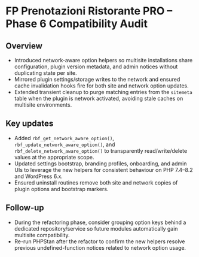 FP Prenotazioni Ristorante PRO – Phase 6 Compatibility Audit
============================================================

Overview
--------
- Introduced network-aware option helpers so multisite installations share configuration, plugin version metadata, and admin notices without duplicating state per site.
- Mirrored plugin settings/storage writes to the network and ensured cache invalidation hooks fire for both site and network option updates.
- Extended transient cleanup to purge matching entries from the `sitemeta` table when the plugin is network activated, avoiding stale caches on multisite environments.

Key updates
-----------
- Added `rbf_get_network_aware_option()`, `rbf_update_network_aware_option()`, and `rbf_delete_network_aware_option()` to transparently read/write/delete values at the appropriate scope.
- Updated settings bootstrap, branding profiles, onboarding, and admin UIs to leverage the new helpers for consistent behaviour on PHP 7.4–8.2 and WordPress 6.x.
- Ensured uninstall routines remove both site and network copies of plugin options and bootstrap markers.

Follow-up
---------
- During the refactoring phase, consider grouping option keys behind a dedicated repository/service so future modules automatically gain multisite compatibility.
- Re-run PHPStan after the refactor to confirm the new helpers resolve previous undefined-function notices related to network option usage.
